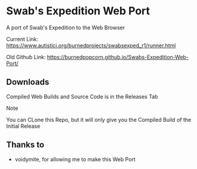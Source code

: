 # Swab's Expedition Web Port
A port of Swab's Expedition to the Web Browser

Current Link: https://www.autistici.org/burnedprojects/swabsexped_r1/runner.html

Old Github Link: https://burnedpopcorn.github.io/Swabs-Expedition-Web-Port/

## Downloads
Compiled Web Builds and Source Code is in the Releases Tab

> [!NOTE]
> You can CLone this Repo, but it will only give you the Compiled Build of the Initial Release

## Thanks to
- voidymite, for allowing me to make this Web Port
